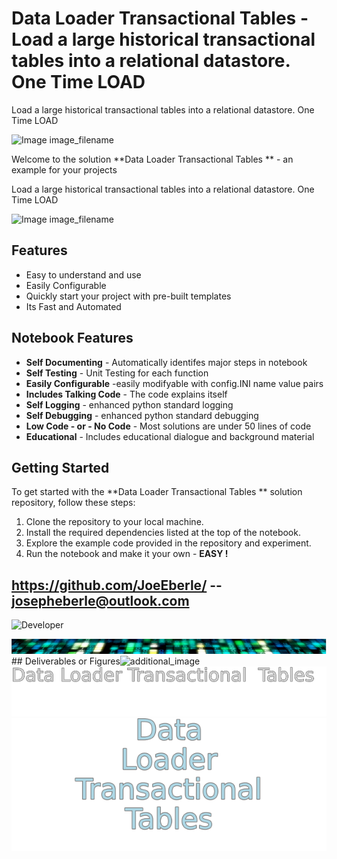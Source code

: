 
# Data Loader Transactional  Tables  - Load a large historical transactional tables into a relational datastore. One Time LOAD 
Load a large historical transactional tables into a relational datastore. One Time LOAD 

![Image image_filename](code.png)

Welcome to the solution **Data Loader Transactional  Tables ** - an example for your projects

Load a large historical transactional tables into a relational datastore. One Time LOAD 

![Image image_filename](sample.png)

## Features
- Easy to understand and use  
- Easily Configurable 
- Quickly start your project with pre-built templates
- Its Fast and Automated

## Notebook Features
- **Self Documenting** - Automatically identifes major steps in notebook 
- **Self Testing** - Unit Testing for each function
- **Easily Configurable** -easily modifyable with config.INI name value pairs
- **Includes Talking Code** - The code explains itself 
- **Self Logging** - enhanced python standard logging   
- **Self Debugging** - enhanced python standard debugging
- **Low Code - or - No Code** - Most solutions are under 50 lines of code
- **Educational** - Includes educational dialogue and background material
    
## Getting Started
To get started with the **Data Loader Transactional  Tables ** solution repository, follow these steps:
1. Clone the repository to your local machine.
2. Install the required dependencies listed at the top of the notebook.
3. Explore the example code provided in the repository and experiment.
4. Run the notebook and make it your own - **EASY !**
    
## https://github.com/JoeEberle/ -- josepheberle@outlook.com 
    
![Developer](developer.png)

![Brand](brand.png)
    ## Deliverables or Figures![additional_image](joe_logo.png)  <br>![additional_image](solution_sign.png)  <br>![additional_image](solution_stacked_sign.png)  <br>